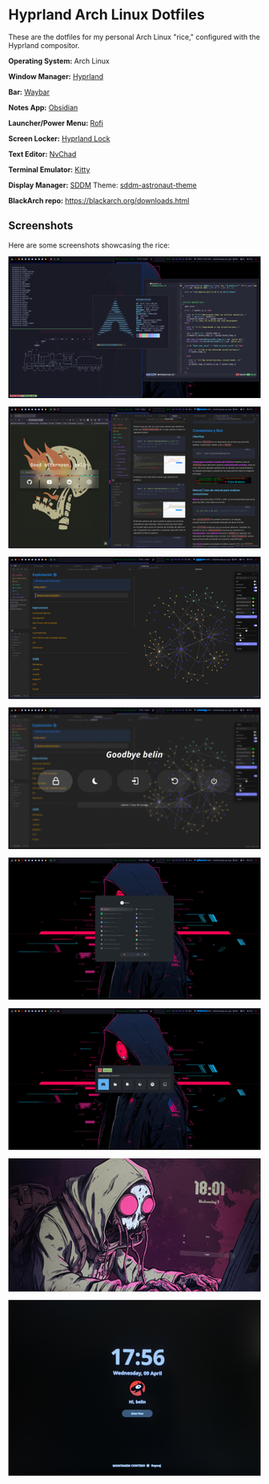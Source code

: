 # Hyprland Arch Linux Dotfiles

These are the dotfiles for my personal Arch Linux "rice," configured with the Hyprland compositor.

**Operating System:** Arch Linux

**Window Manager:** [Hyprland](https://hyprland.org/) 

**Bar:** [Waybar](https://github.com/Alexays/Waybar) 

**Notes App:** [Obsidian](https://obsidian.md/) 

**Launcher/Power Menu:** [Rofi](https://github.com/adi1090x/rofi) 

**Screen Locker:** [Hyprland Lock](https://wiki.hyprland.org/Utilities/Hyprlock/) 

**Text Editor:** [NvChad](https://nvchad.com/) 

**Terminal Emulator:** [Kitty](https://sw.kovidgoyal.net/kitty/) 

**Display Manager:** [SDDM](https://github.com/sddm/sddm) Theme: [sddm-astronaut-theme](https://github.com/Keyitdev/sddm-astronaut-theme)

**BlackArch repo:** https://blackarch.org/downloads.html

## Screenshots

Here are some screenshots showcasing the rice:

![Rice Screenshot 1](/images/rice_1.png)

![Rice Screenshot 2](/images/rice_2.png)

![Rice Screenshot 3](/images/rice_3.png)

![Rice Screenshot 4](/images/rice_4.png)

![Rice Screenshot 5](/images/rice_5.png)

![Rice Screenshot 6](/images/rice_6.png)

![Rice Screenshot 7](/images/rice_7.jpg)

![Rice Screenshot 8](/images/rice_8.jpg)
